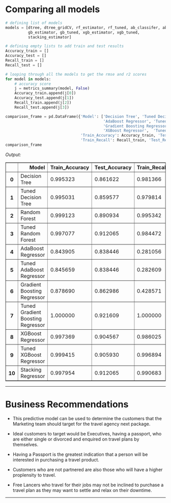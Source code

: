 # Comparing all models


```python
# defining list of models
models = [dtree, dtree_gridCV, rf_estimator, rf_tuned, ab_classifer, ab_tuned,
          gb_estimator, gb_tuned, xgb_estimator, xgb_tuned,
          stacking_estimator]

# defining empty lists to add train and test results
Accuracy_train = []
Accuracy_test = []
Recall_train = []
Recall_test = []

# looping through all the models to get the rmse and r2 scores
for model in models:
    # accuracy score
    j = metrics_summary(model, False)
    Accuracy_train.append(j[0])
    Accuracy_test.append(j[1])
    Recall_train.append(j[2])
    Recall_test.append(j[3])
```


```python
comparison_frame = pd.DataFrame({'Model': ['Decision Tree', 'Tuned Decision Tree', 'Random Forest', 'Tuned Random Forest',
                                           'AdaBoost Regressor', 'Tuned AdaBoost Regressor',
                                           'Gradient Boosting Regressor', 'Tuned Gradient Boosting Regressor',
                                           'XGBoost Regressor',  'Tuned XGBoost Regressor', 'Stacking Regressor'],
                                 'Train_Accuracy': Accuracy_train, 'Test_Accuracy': Accuracy_test,
                                 'Train_Recall': Recall_train, 'Test_Recall': Recall_test})
comparison_frame
```




<div>

*Output:*


<table border="1" class="dataframe">
  <thead>
    <tr style="text-align: right;">
      <th></th>
      <th>Model</th>
      <th>Train_Accuracy</th>
      <th>Test_Accuracy</th>
      <th>Train_Recall</th>
      <th>Test_Recall</th>
    </tr>
  </thead>
  <tbody>
    <tr>
      <th>0</th>
      <td>Decision Tree</td>
      <td>0.995323</td>
      <td>0.861622</td>
      <td>0.981366</td>
      <td>0.652174</td>
    </tr>
    <tr>
      <th>1</th>
      <td>Tuned Decision Tree</td>
      <td>0.995031</td>
      <td>0.859577</td>
      <td>0.979814</td>
      <td>0.637681</td>
    </tr>
    <tr>
      <th>2</th>
      <td>Random Forest</td>
      <td>0.999123</td>
      <td>0.890934</td>
      <td>0.995342</td>
      <td>0.489130</td>
    </tr>
    <tr>
      <th>3</th>
      <td>Tuned Random Forest</td>
      <td>0.997077</td>
      <td>0.912065</td>
      <td>0.984472</td>
      <td>0.605072</td>
    </tr>
    <tr>
      <th>4</th>
      <td>AdaBoost Regressor</td>
      <td>0.843905</td>
      <td>0.838446</td>
      <td>0.281056</td>
      <td>0.286232</td>
    </tr>
    <tr>
      <th>5</th>
      <td>Tuned AdaBoost Regressor</td>
      <td>0.845659</td>
      <td>0.838446</td>
      <td>0.282609</td>
      <td>0.278986</td>
    </tr>
    <tr>
      <th>6</th>
      <td>Gradient Boosting Regressor</td>
      <td>0.878690</td>
      <td>0.862986</td>
      <td>0.428571</td>
      <td>0.362319</td>
    </tr>
    <tr>
      <th>7</th>
      <td>Tuned Gradient Boosting Regressor</td>
      <td>1.000000</td>
      <td>0.921609</td>
      <td>1.000000</td>
      <td>0.655797</td>
    </tr>
    <tr>
      <th>8</th>
      <td>XGBoost Regressor</td>
      <td>0.997369</td>
      <td>0.904567</td>
      <td>0.986025</td>
      <td>0.594203</td>
    </tr>
    <tr>
      <th>9</th>
      <td>Tuned XGBoost Regressor</td>
      <td>0.999415</td>
      <td>0.905930</td>
      <td>0.996894</td>
      <td>0.608696</td>
    </tr>
    <tr>
      <th>10</th>
      <td>Stacking Regressor</td>
      <td>0.997954</td>
      <td>0.912065</td>
      <td>0.990683</td>
      <td>0.673913</td>
    </tr>
  </tbody>
</table>
</div>



---

# Business Recommendations

* This predictive model can be used to determine the customers that the Marketing team should target for the travel agency next package.

* Ideal customers to target would be Executives, having a passport, who are either single or divorced and enquired on travel plans by themselves.

* Having a Passport is the greatest indication that a person will be interested in purchasing a travel product.

* Customers who are not partnered are also those who will have a higher proplensity to travel.

* Free Lancers who travel for their jobs may not be inclined to purchase a travel plan as they may want to settle and relax on their downtime.

---
